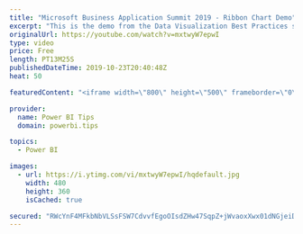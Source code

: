 ```yaml
---
title: "Microsoft Business Application Summit 2019 - Ribbon Chart Demo"
excerpt: "This is the demo from the Data Visualization Best Practices session BRK 3023 from the Microsoft Business Application Summit"
originalUrl: https://youtube.com/watch?v=mxtwyW7epwI
type: video
price: Free
length: PT13M25S
publishedDateTime: 2019-10-23T20:40:48Z
heat: 50

featuredContent: "<iframe width=\"800\" height=\"500\" frameborder=\"0\" src=\"https://www.youtube.com/embed/mxtwyW7epwI\" allow=\"accelerometer; autoplay; encrypted-media; gyroscope; picture-in-picture\" allowfullscreen></iframe>"

provider:
  name: Power BI Tips
  domain: powerbi.tips

topics:
  - Power BI

images:
  - url: https://i.ytimg.com/vi/mxtwyW7epwI/hqdefault.jpg
    width: 480
    height: 360
    isCached: true

secured: "RWcYnF4MFkbNbVLSsFSW7CdvvfEgoOIsdZHw47SqpZ+jWvaoxXwx01dNGjeiDEAamdz2gpz1sjGCJQQcY4iOAZy4iiuGs8vGy8dtAd4CtjE7VhcYo61f+yd71sCsk9jFv/Y5LntpVnVfyhurEg73JdL71zByqaL8GG6MOWDR1uWIG3gNC/oHGm7m3Qr7361d4rCBjDOFSQXNEil7AWY9jOwNSDX4Ho3YzvtQ5/Rbpelt9Vq2rVJWGo0zsKVTFmn6bgnBSsdIgAD37PSiZLjlQQJBKgCoS4x3ffHZ80V1xonUZ6HdBP4nwGd74+04n8h5EeEVA7IqxNQLENwMdmqHtP6s0oqMB9LgGZHMtdNf4R7jDjyFcXLENy52KSdp23EIzSy+mE6+sHtealk7QPye2eMIH9BVLsY0UZfO6imsgK8=;imhuJakNUKdS/+bYSoq7Vw=="
---
```


